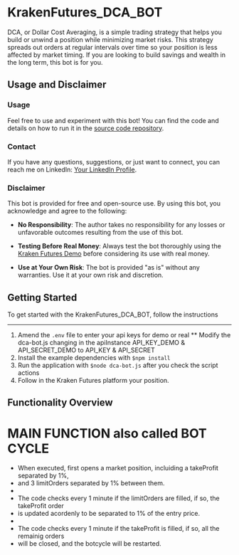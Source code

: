 # KrakenFutures_DCA_BOT

DCA, or Dollar Cost Averaging, is a simple trading strategy that helps you build or unwind a position while minimizing market risks. This strategy spreads out orders at regular intervals over time so your position is less affected by market timing. If you are looking to build savings and wealth in the long term, this bot is for you.

## Usage and Disclaimer

### Usage

Feel free to use and experiment with this bot! You can find the code and details on how to run it in the [source code repository](https://github.com/AGMASO/KrakenFutures_DCA_BOT).

### Contact

If you have any questions, suggestions, or just want to connect, you can reach me on LinkedIn: [Your LinkedIn Profile](https://www.linkedin.com/in/alejandro-guindo-mart%C3%ADn-973ab2246/).

### Disclaimer

This bot is provided for free and open-source use. By using this bot, you acknowledge and agree to the following:

- **No Responsibility**: The author takes no responsibility for any losses or unfavorable outcomes resulting from the use of this bot.

- **Testing Before Real Money**: Always test the bot thoroughly using the [Kraken Futures Demo](https://demo-futures.kraken.com/) before considering its use with real money.

- **Use at Your Own Risk**: The bot is provided "as is" without any warranties. Use it at your own risk and discretion.

## Getting Started

To get started with the KrakenFutures_DCA_BOT, follow the instructions

---

1. Amend the `.env` file to enter your api keys for demo or real
   \*\* Modify the dca-bot.js changing in the apiInstance API_KEY_DEMO & API_SECRET_DEMO to API_KEY & API_SECRET
2. Install the example dependencies with `$npm install`
3. Run the application with `$node dca-bot.js` after you check the script actions
4. Follow in the Kraken Futures platform your position.

## Functionality Overview

# MAIN FUNCTION also called BOT CYCLE

- When executed, first opens a market position, incluiding a takeProfit separated by 1%,
- and 3 limitOrders separated by 1% between them.
-
- The code checks every 1 minute if the limitOrders are filled, if so, the takeProfit order
- is updated acordenly to be separated to 1% of the entry price.
-
- The code checks every 1 minute if the takeProfit is filled, if so, all the remainig orders
- will be closed, and the botcycle will be restarted.
